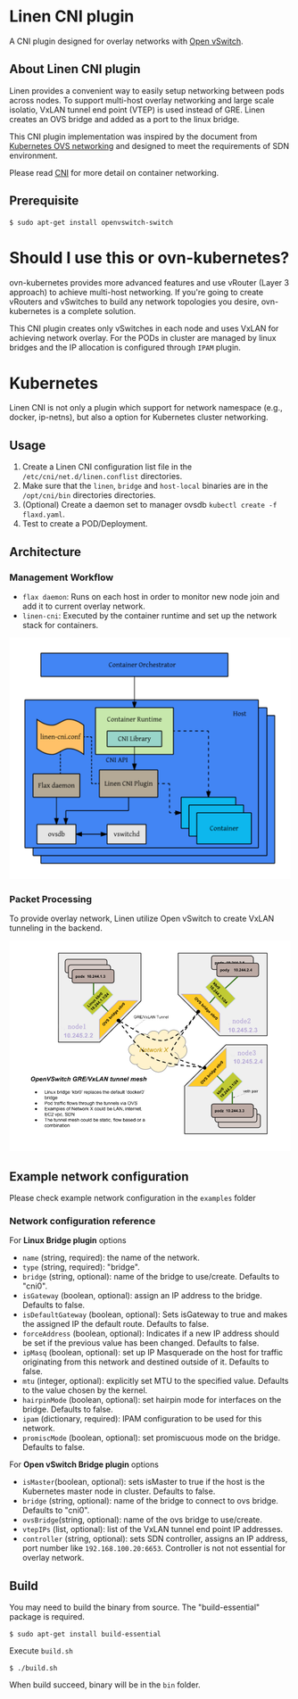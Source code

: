 # Linen CNI plugin

A CNI plugin designed for overlay networks with [Open vSwitch](http://openvswitch.org).

## About Linen CNI plugin
Linen provides a convenient way to easily setup networking between pods across nodes. To support multi-host overlay networking and large scale isolatio, VxLAN tunnel end point (VTEP) is used instead of GRE. Linen creates an OVS bridge and added as a port to the linux bridge.

This CNI plugin implementation was inspired by the document from [Kubernetes OVS networking](https://kubernetes.io/docs/admin/ovs-networking/) and designed to meet the requirements of SDN environment.

Please read [CNI](https://github.com/containernetworking/cni/blob/master/SPEC.md) for more detail on container networking.

## Prerequisite
```
$ sudo apt-get install openvswitch-switch
```

# Should I use this or ovn-kubernetes?
ovn-kubernetes provides more advanced features and use vRouter (Layer 3 approach) to achieve multi-host networking. 
If you're going to create vRouters and vSwitches to build any network topologies you desire, ovn-kubernetes is a complete solution. 

This CNI plugin creates only vSwitches in each node and uses VxLAN for achieving network overlay.
For the PODs in cluster are managed by linux bridges and the IP allocation is configured through `IPAM` plugin.


# Kubernetes
Linen CNI is not only a plugin which support for network namespace (e.g., docker, ip-netns), but also a option for Kubernetes cluster networking.

## Usage
1. Create a Linen CNI configuration list file in the `/etc/cni/net.d/linen.conflist` directories.
2. Make sure that the `linen`, `bridge` and `host-local` binaries are in the `/opt/cni/bin` directories directories.
3. (Optional) Create a daemon set to manager ovsdb `kubectl create -f flaxd.yaml`.
3. Test to create a POD/Deployment.

## Architecture

### Management Workflow

- `flax daemon`: Runs on each host in order to monitor new node join and add it to current overlay network.
- `linen-cni`: Executed by the container runtime and set up the network stack for containers.

<p align="center">
    <img src="/images/mgmt-workflow.png" width="541" />
</p>

### Packet Processing

To provide overlay network, Linen utilize Open vSwitch to create VxLAN tunneling in the backend.

<p align="center">
    <img src="/images/ovs-networking.png" width="586" />
</p>

## Example network configuration
Please check example network configuration in the `examples` folder


### Network configuration reference

For **Linux Bridge plugin** options
- `name` (string, required): the name of the network.
- `type` (string, required): "bridge".
- `bridge` (string, optional): name of the bridge to use/create. Defaults to "cni0".
- `isGateway` (boolean, optional): assign an IP address to the bridge. Defaults to false.
- `isDefaultGateway` (boolean, optional): Sets isGateway to true and makes the assigned IP the default route. Defaults to false.
- `forceAddress` (boolean, optional): Indicates if a new IP address should be set if the previous value has been changed. Defaults to false.
- `ipMasq` (boolean, optional): set up IP Masquerade on the host for traffic originating from this network and destined outside of it. Defaults to false.
- `mtu` (integer, optional): explicitly set MTU to the specified value. Defaults to the value chosen by the kernel.
- `hairpinMode` (boolean, optional): set hairpin mode for interfaces on the bridge. Defaults to false.
- `ipam` (dictionary, required): IPAM configuration to be used for this network.
- `promiscMode` (boolean, optional): set promiscuous mode on the bridge. Defaults to false.

For **Open vSwitch Bridge plugin** options
- `isMaster`(boolean, optional): sets isMaster to true if the host is the Kubernetes master node in cluster. Defaults to false.
- `bridge` (string, optional): name of the bridge to connect to ovs bridge. Defaults to "cni0".
- `ovsBridge`(string, optional): name of the ovs bridge to use/create.
- `vtepIPs` (list, optional): list of the VxLAN tunnel end point IP addresses.
- `controller` (string, optional): sets SDN controller, assigns an IP address, port number like `192.168.100.20:6653`. Controller is not not essential for overlay network. 

## Build
You may need to build the binary from source. The "build-essential" package is required.

```
$ sudo apt-get install build-essential
```

Execute `build.sh`

```
$ ./build.sh
```

When build succeed, binary will be in the `bin` folder.
